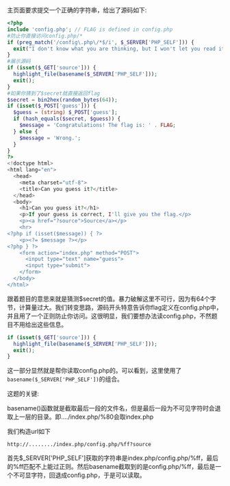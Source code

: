 主页面要求提交一个正确的字符串，给出了源码如下:

```php
<?php
include 'config.php'; // FLAG is defined in config.php
#防止你直接访问config.php/*
if (preg_match('/config\.php\/*$/i', $_SERVER['PHP_SELF'])) {
  exit("I don't know what you are thinking, but I won't let you read it :)");
}
#展示源码
if (isset($_GET['source'])) {
  highlight_file(basename($_SERVER['PHP_SELF']));
  exit();
}
#如果你猜到了$secret就直接返回flag
$secret = bin2hex(random_bytes(64));
if (isset($_POST['guess'])) {
  $guess = (string) $_POST['guess'];
  if (hash_equals($secret, $guess)) {
    $message = 'Congratulations! The flag is: ' . FLAG;
  } else {
    $message = 'Wrong.';
  }
}
?>
<!doctype html>
<html lang="en">
  <head>
    <meta charset="utf-8">
    <title>Can you guess it?</title>
  </head>
  <body>
    <h1>Can you guess it?</h1>
    <p>If your guess is correct, I'll give you the flag.</p>
    <p><a href="?source">Source</a></p>
    <hr>
<?php if (isset($message)) { ?>
    <p><?= $message ?></p>
<?php } ?>
    <form action="index.php" method="POST">
      <input type="text" name="guess">
      <input type="submit">
    </form>
  </body>
</html>
```

跟着题目的意思来就是猜测$secret的值。暴力破解这里不可行，因为有64个字节，计算量过大。我们转变思路，源码开头特意告诉你flag定义在config.php中，并且用了一个正则防止你访问。这很明显，我们要想办法读config.php，不然题目不用给出这些信息。

```php
if (isset($_GET['source'])) {
  highlight_file(basename($_SERVER['PHP_SELF']));
  exit();
}
```

这一部分显然就是帮你读取config.php的。可以看到，这里使用了`basename($_SERVER['PHP_SELF'])`的组合。

这题的关键:

basename()函数就是截取最后一段的文件名，但是最后一段为不可见字符时会退取上一层的目录。即..../index.php/%80会取index.php

我们构造url如下

```
http://......../index.php/config.php/%ff?source
```

首先$_SERVER['PHP_SELF']获取的字符串是index.php/config.php/%ff，最后的%ff匹配不上能过正则。然后basename截取到的是config.php/%ff，最后是一个不可显字符，回退成config.php，于是可以读取。